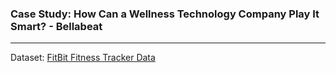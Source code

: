 ### Case Study: How Can a Wellness Technology Company Play It Smart? - Bellabeat
---
Dataset: [FitBit Fitness Tracker Data](https://www.kaggle.com/datasets/arashnic/fitbit)
